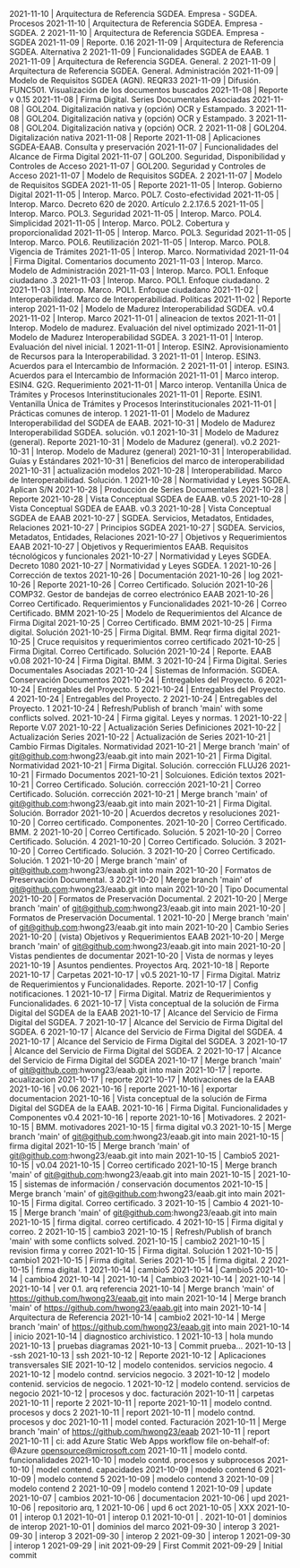 2021-11-10 | Arquitectura de Referencia SGDEA. Empresa - SGDEA. Procesos
2021-11-10 | Arquitectura de Referencia SGDEA. Empresa - SGDEA. 2
2021-11-10 | Arquitectura de Referencia SGDEA. Empresa - SGDEA
2021-11-09 | Reporte. 0.16
2021-11-09 | Arquitectura de Referencia SGDEA. Alternativa 2
2021-11-09 | Funcionalidades SGDEA de EAAB. 1
2021-11-09 | Arquitectura de Referencia SGDEA. General. 2
2021-11-09 | Arquitectura de Referencia SGDEA. General. Administración
2021-11-09 | Modelo de Requisitos SGDEA (AGN). REQR33
2021-11-09 | Difusión. FUNC501. Visualización de los documentos buscados
2021-11-08 | Reporte v 0.15
2021-11-08 | Firma Digital. Series Documentales Asociadas
2021-11-08 | GOL204. Digitalización nativa y (opción) OCR y Estampado. 3
2021-11-08 | GOL204. Digitalización nativa y (opción) OCR y Estampado. 3
2021-11-08 | GOL204. Digitalización nativa y (opción) OCR. 2
2021-11-08 | GOL204. Digitalización nativa
2021-11-08 | Reporte
2021-11-08 | Aplicaciones SGDEA-EAAB. Consulta y preservación
2021-11-07 | Funcionalidades del Alcance de Firma Digital
2021-11-07 | GOL200. Seguridad, Disponibilidad y Controles de Acceso
2021-11-07 | GOL200. Seguridad y Controles de Acceso
2021-11-07 | Modelo de Requisitos SGDEA. 2
2021-11-07 | Modelo de Requisitos SGDEA
2021-11-05 | Reporte
2021-11-05 | Interop. Gobierno Digital
2021-11-05 | Interop. Marco. POL7. Costo-efectividad
2021-11-05 | Interop. Marco. Decreto 620 de 2020. Artículo 2.2.17.6.5
2021-11-05 | Interop. Marco. POL3. Seguridad
2021-11-05 | Interop. Marco. POL4. Simplicidad
2021-11-05 | Interop. Marco. POL2. Cobertura y proporcionalidad
2021-11-05 | Interop. Marco. POL3. Seguridad
2021-11-05 | Interop. Marco. POL6. Reutilización
2021-11-05 | Interop. Marco. POL8. Vigencia de Trámites
2021-11-05 | Interop. Marco. Normatividad
2021-11-04 | Firma Digital. Comentarios documento
2021-11-03 | Interop. Marco. Modelo de Administración
2021-11-03 | Interop. Marco. POL1. Enfoque ciudadano .3
2021-11-03 | Interop. Marco. POL1. Enfoque ciudadano. 2
2021-11-03 | Interop. Marco. POL1. Enfoque ciudadano
2021-11-02 | Interoperabilidad. Marco de Interoperabilidad. Políticas
2021-11-02 | Reporte interop
2021-11-02 | Modelo de Madurez Interoperabilidad SGDEA. v0.4
2021-11-02 | Interop. Marco
2021-11-01 | alineacion de textos
2021-11-01 | Interop. Modelo de madurez. Evaluación del nivel optimizado
2021-11-01 | Modelo de Madurez Interoperabilidad SGDEA. 3
2021-11-01 | Interop. Evaluación del nivel inicial. 1
2021-11-01 | Interop. ESIN2. Aprovisionamiento de Recursos para la Interoperabilidad. 3
2021-11-01 | Interop. ESIN3. Acuerdos para el Intercambio de Información. 2
2021-11-01 | interop. ESIN3. Acuerdos para el Intercambio de Información
2021-11-01 | Marco interop. ESIN4. G2G. Requerimiento
2021-11-01 | Marco interop. Ventanilla Única de Trámites y Procesos Interinstitucionales
2021-11-01 | Reporte. ESIN1. Ventanilla Única de Trámites y Procesos Interinstitucionales
2021-11-01 | Prácticas comunes de interop. 1
2021-11-01 | Modelo de Madurez Interoperabilidad del SGDEA de EAAB.
2021-10-31 | Modelo de Madurez Interoperabilidad SGDEA. solución. v0.1
2021-10-31 | Modelo de Madurez (general). Reporte
2021-10-31 | Modelo de Madurez (general). v0.2
2021-10-31 | Interop. Modelo de Madurez (general)
2021-10-31 | Interoperabilidad. Guías y Estándares
2021-10-31 | Beneficios del marco de interoperabilidad
2021-10-31 | actualización modelos
2021-10-28 | Interoperabilidad. Marco de Interoperabilidad. Solución. 1
2021-10-28 | Normatividad y Leyes SGDEA. Aplican S/N
2021-10-28 | Producción de Series Documentales
2021-10-28 | Reporte
2021-10-28 | Vista Conceptual SGDEA de EAAB. v0.5
2021-10-28 | Vista Conceptual SGDEA de EAAB. v0.3
2021-10-28 | Vista Conceptual SGDEA de EAAB
2021-10-27 | SGDEA. Servicios, Metadatos, Entidades, Relaciones
2021-10-27 | Principios SGDEA
2021-10-27 | SGDEA. Servicios, Metadatos, Entidades, Relaciones
2021-10-27 | Objetivos y Requerimientos EAAB
2021-10-27 | Objetivos y Requerimientos EAAB. Requisitos técnológicos y funcionales
2021-10-27 | Normatividad y Leyes SGDEA. Decreto 1080
2021-10-27 | Normatividad y Leyes SGDEA. 1
2021-10-26 | Corrección de textos
2021-10-26 | Documentación
2021-10-26 | log
2021-10-26 | Reporte
2021-10-26 | Correo Certificado. Solución
2021-10-26 | COMP32. Gestor de bandejas de correo electrónico EAAB
2021-10-26 | Correo Certificado. Requerimientos y Funcionalidades
2021-10-26 | Correo Certificado. BMM
2021-10-25 | Modelo de Requerimientos del Alcance de Firma Digital
2021-10-25 | Correo Certificado. BMM
2021-10-25 | Firma digital. Solución
2021-10-25 | Firma Digital. BMM. Reqr firma digital
2021-10-25 | Cruce requisitos y requerimientos correo certificado
2021-10-25 | Firma Digital. Correo Certificado. Solución
2021-10-24 | Reporte. EAAB v0.08
2021-10-24 | Firma Digital. BMM. 3
2021-10-24 | Firma Digital. Series Documentales Asociadas
2021-10-24 | Sistemas de Información. SGDEA. Conservación Documentos
2021-10-24 | Entregables del Proyecto. 6
2021-10-24 | Entregables del Proyecto. 5
2021-10-24 | Entregables del Proyecto. 4
2021-10-24 | Entregables del Proyecto. 2
2021-10-24 | Entregables del Proyecto. 1
2021-10-24 | Refresh/Publish of branch 'main' with some conflicts solved.
2021-10-24 | Firma gigital. Leyes y normas. 1
2021-10-22 | Reporte V.07
2021-10-22 | Actualización Series Definiciones
2021-10-22 | Actualización Series
2021-10-22 | Actualización de Series
2021-10-21 | Cambio Firmas Digitales. Normatividad
2021-10-21 | Merge branch 'main' of git@github.com:hwong23/eaab.git into main
2021-10-21 | Firma Digital. Normatividad
2021-10-21 | Firma Digital. Solución. corrección FLUJ26
2021-10-21 | Firmado Documentos
2021-10-21 | Solcuiones. Edición textos
2021-10-21 | Correo Certificado. Solución. corrección
2021-10-21 | Correo Certificado. Solución. corrección
2021-10-21 | Merge branch 'main' of git@github.com:hwong23/eaab.git into main
2021-10-21 | Firma Digital. Solución. Borrador
2021-10-20 | Acuerdos decretos y resoluciones
2021-10-20 | Correo certificado. Componentes.
2021-10-20 | Correo Certificado. BMM. 2
2021-10-20 | Correo Certificado. Solución. 5
2021-10-20 | Correo Certificado. Solución. 4
2021-10-20 | Correo Certificado. Solución. 3
2021-10-20 | Correo Certificado. Solución. 3
2021-10-20 | Correo Certificado. Solución. 1
2021-10-20 | Merge branch 'main' of git@github.com:hwong23/eaab.git into main
2021-10-20 | Formatos de Preservación Documental. 3
2021-10-20 | Merge branch 'main' of git@github.com:hwong23/eaab.git into main
2021-10-20 | Tipo Documental
2021-10-20 | Formatos de Preservación Documental. 2
2021-10-20 | Merge branch 'main' of git@github.com:hwong23/eaab.git into main
2021-10-20 | Formatos de Preservación Documental. 1
2021-10-20 | Merge branch 'main' of git@github.com:hwong23/eaab.git into main
2021-10-20 | Cambio Series
2021-10-20 | (vista) Objetivos y Requerimientos EAAB
2021-10-20 | Merge branch 'main' of git@github.com:hwong23/eaab.git into main
2021-10-20 | Vistas pendientes de documentar
2021-10-20 | Vista de normas y leyes
2021-10-19 | Asuntos pendientes. Proyectos Arq.
2021-10-18 | Reporte
2021-10-17 | Carpetas
2021-10-17 | v0.5
2021-10-17 | Firma Digital. Matriz de Requerimientos y Funcionalidades. Reporte.
2021-10-17 | Config notificaciones. 1
2021-10-17 | Firma Digital. Matriz de Requerimientos y Funcionalidades. 6
2021-10-17 | Vista conceptual de la solución de Firma Digital del SGDEA de la EAAB
2021-10-17 | Alcance del Servicio de Firma Digital del SGDEA. 7
2021-10-17 | Alcance del Servicio de Firma Digital del SGDEA. 6
2021-10-17 | Alcance del Servicio de Firma Digital del SGDEA. 4
2021-10-17 | Alcance del Servicio de Firma Digital del SGDEA. 3
2021-10-17 | Alcance del Servicio de Firma Digital del SGDEA. 2
2021-10-17 | Alcance del Servicio de Firma Digital del SGDEA
2021-10-17 | Merge branch 'main' of git@github.com:hwong23/eaab.git into main
2021-10-17 | reporte. acualizacion
2021-10-17 | reporte
2021-10-17 | Motivaciones de la EAAB
2021-10-16 | v0.06
2021-10-16 | reporte
2021-10-16 | exportar documentacion
2021-10-16 | Vista conceptual de la solución de Firma Digital del SGDEA de la EAAB.
2021-10-16 | Firma Digital. Funcionalidades y Componentes v0.4
2021-10-16 | reporte
2021-10-16 | Motivadores. 2
2021-10-15 | BMM. motivadores
2021-10-15 | firma digital v0.3
2021-10-15 | Merge branch 'main' of git@github.com:hwong23/eaab.git into main
2021-10-15 | firma digital
2021-10-15 | Merge branch 'main' of git@github.com:hwong23/eaab.git into main
2021-10-15 | Cambio5
2021-10-15 | v0.04
2021-10-15 | Correo certificado
2021-10-15 | Merge branch 'main' of git@github.com:hwong23/eaab.git into main
2021-10-15 | 
2021-10-15 | sistemas de información / conservación documentos
2021-10-15 | Merge branch 'main' of git@github.com:hwong23/eaab.git into main
2021-10-15 | Firma digital. Correo certificado. 3
2021-10-15 | Cambio 4
2021-10-15 | Merge branch 'main' of git@github.com:hwong23/eaab.git into main
2021-10-15 | firma digital. correo certificado. 4
2021-10-15 | Firma digital y correo. 2
2021-10-15 | cambio3
2021-10-15 | Refresh/Publish of branch 'main' with some conflicts solved.
2021-10-15 | cambio2
2021-10-15 | revision firma y correo
2021-10-15 | Firma digital. Solución 1
2021-10-15 | cambio1
2021-10-15 | Firma digital. Series
2021-10-15 | firma digital. 2
2021-10-15 | firma digital. 1
2021-10-14 | cambio5
2021-10-14 | Cambio5
2021-10-14 | cambio4
2021-10-14 | 
2021-10-14 | Cambio3
2021-10-14 | 
2021-10-14 | 
2021-10-14 | ver 0.1. arq referencia
2021-10-14 | Merge branch 'main' of https://github.com/hwong23/eaab.git into main
2021-10-14 | Merge branch 'main' of https://github.com/hwong23/eaab.git into main
2021-10-14 | Arquitectura de Referencia
2021-10-14 | cambio2
2021-10-14 | Merge branch 'main' of https://github.com/hwong23/eaab.git into main
2021-10-14 | inicio
2021-10-14 | diagnostico archivistico. 1
2021-10-13 | hola mundo
2021-10-13 | pruebas diagramas
2021-10-13 | Commit prueba...
2021-10-13 | -ssh
2021-10-13 | ssh
2021-10-12 | Reporte
2021-10-12 | Aplicaciones transversales SIE
2021-10-12 | modelo contenidos. servicios negocio. 4
2021-10-12 | modelo contnd. servicios negocio. 3
2021-10-12 | modelo contenid. servicios de negocio. 1
2021-10-12 | modelo contend. servicios de negocio
2021-10-12 | procesos y doc. facturación
2021-10-11 | carpetas
2021-10-11 | reporte 2
2021-10-11 | reporte
2021-10-11 | modelo contnd. procesos y docs 2
2021-10-11 | report
2021-10-11 | modelo contnd. procesos y doc
2021-10-11 | model conted. Facturación
2021-10-11 | Merge branch 'main' of https://github.com/hwong23/eaab
2021-10-11 | report
2021-10-11 | ci: add Azure Static Web Apps workflow file on-behalf-of: @Azure opensource@microsoft.com
2021-10-11 | modelo contd. funcionalidades
2021-10-10 | modelo contd. procesos y subprocesos
2021-10-10 | model contend. capacidades
2021-10-09 | modelo contend 6
2021-10-09 | modelo contend 5
2021-10-09 | modelo contend 3
2021-10-09 | modelo contend 2
2021-10-09 | modelo contend 1
2021-10-09 | update
2021-10-07 | cambios
2021-10-06 | documentacion
2021-10-06 | upd
2021-10-06 | repositorio arq, 1
2021-10-06 | upd 6 oct
2021-10-05 | XXX
2021-10-01 | interop 0.1
2021-10-01 | interop 0.1
2021-10-01 | .
2021-10-01 | dominios de interop
2021-10-01 | dominios del marco
2021-09-30 | interop 3
2021-09-30 | interop 3
2021-09-30 | interop 2
2021-09-30 | interop 1
2021-09-30 | interop 1
2021-09-29 | init
2021-09-29 | First Commit
2021-09-29 | Initial commit